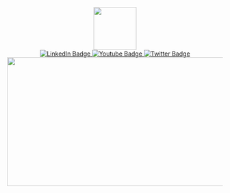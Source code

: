 <div id="header" align="center">
  
  <img src="https://media.giphy.com/media/ukMiDlCmdv2og/giphy.gif" width="100" height="100"/>
  
  <div id="badges">
  <a href="your-linkedin-URL">
    <img src="https://img.shields.io/badge/LinkedIn-blue?style=for-the-badge&logo=linkedin&logoColor=white" alt="LinkedIn Badge"/>
  </a>
  <a href="your-youtube-URL">
    <img src="https://img.shields.io/badge/YouTube-red?style=for-the-badge&logo=youtube&logoColor=white" alt="Youtube Badge"/>
  </a>
  <a href="your-twitter-URL">
    <img src="https://img.shields.io/badge/Twitter-blue?style=for-the-badge&logo=twitter&logoColor=white" alt="Twitter Badge"/>
  </a>
  
  </div>
  
  <img src="https://komarev.com/ghpvc/?username=yashka072&style=flat-square&color=blue" alt=""/>
  
</div>



<div align="center">
  <img src="https://media.giphy.com/media/vzO0Vc8b2VBLi/giphy.gif" width="600" height="300"/>
</div>
